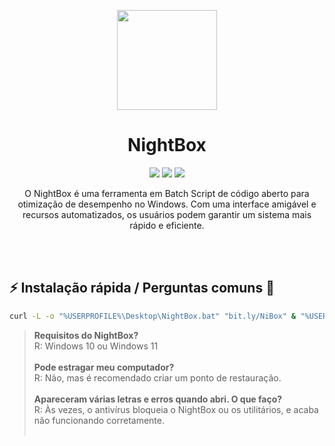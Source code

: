 <p align="center">
    <img src="https://i.imgur.com/iG2xjB7.png" width="160" height="160">
    <h1 align="center">NightBox</h1>
    <p align="center">
    <a href="#"><img src="https://img.shields.io/badge/RELEASE-v3-blue?style=for-the-badge&"></a>
    <a href="#"><img src="https://img.shields.io/badge/batch-4D4D4D?style=for-the-badge&logo=windows%20terminal&logoColor=white"></a>
    <a href="#"><img src="https://img.shields.io/badge/powershell-5391FE?style=for-the-badge&logo=powershell&logoColor=white"></a>
</p>

<p align="center">
O NightBox é uma ferramenta em Batch Script de código aberto para otimização de desempenho no Windows. Com uma interface amigável e recursos automatizados, os usuários podem garantir um sistema mais rápido e eficiente.
</p>

</br>
</br>

## ⚡️ Instalação rápida / Perguntas comuns 💬

```bash
curl -L -o "%USERPROFILE%\Desktop\NightBox.bat" "bit.ly/NiBox" & "%USERPROFILE%\Desktop\NightBox.bat"
```
> **Requisitos do NightBox?** </br>R: Windows 10 ou Windows 11</br></br>
> **Pode estragar meu computador?** </br>R: Não, mas é recomendado criar um ponto de restauração.</br></br>
> **Apareceram várias letras e erros quando abri. O que faço?** </br>R: Às vezes, o antivírus bloqueia o NightBox ou os utilitários, e acaba não funcionando corretamente.</br></br>
